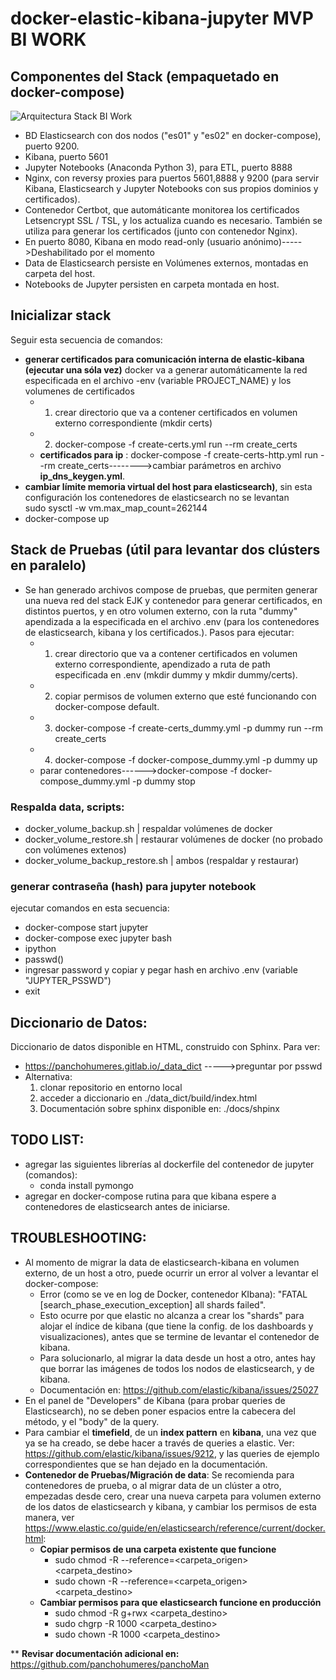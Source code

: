 # docker-elastic-kibana-jupyter MVP BI WORK

## Componentes del Stack (empaquetado en docker-compose)

![Arquitectura Stack BI Work](Arquitectura_.png)


* BD Elasticsearch con dos nodos ("es01" y "es02" en docker-compose), puerto 9200.
* Kibana, puerto 5601
* Jupyter Notebooks (Anaconda Python 3), para ETL, puerto 8888
* Nginx, con reversy proxies para puertos 5601,8888 y 9200 (para servir Kibana, Elasticsearch y Jupyter Notebooks con sus propios dominios y certificados).
* Contenedor Certbot, que automáticante monitorea los certificados Letsencrypt SSL / TSL, y los actualiza cuando es necesario. También se utiliza para generar los certificados (junto con contenedor Nginx).
* En puerto 8080, Kibana en modo read-only (usuario anónimo)----->Deshabilitado por el momento
* Data de Elasticsearch persiste en Volúmenes externos, montadas en carpeta del host.
* Notebooks de Jupyter persisten en carpeta montada en host.

## Inicializar stack
Seguir esta secuencia de comandos:
* **generar certificados para comunicación interna de elastic-kibana (ejecutar una sóla vez)** docker va a generar automáticamente la red especificada en el archivo -env (variable PROJECT_NAME) y los volumenes de certificados<br/>
	* 1. crear directorio que va a contener certificados en volumen externo correspondiente (mkdir certs)
	* 2. docker-compose -f create-certs.yml run --rm create_certs
	* **certificados para ip** : docker-compose -f create-certs-http.yml run --rm create_certs-------->cambiar parámetros en archivo **ip_dns_keygen.yml**.
* **cambiar límite memoria virtual del host para elasticsearch)**, sin esta configuración los contenedores de elasticsearch no se levantan<br/>
sudo sysctl -w vm.max_map_count=262144
* docker-compose up

## Stack de Pruebas (útil para levantar dos clústers en paralelo)
* Se han generado archivos compose de pruebas, que permiten generar una nueva red del stack EJK y contenedor para generar certificados, en distintos puertos, y en otro volumen externo, con la ruta "dummy" apendizada a la especificada en el archivo .env (para los contenedores de elasticsearch, kibana y los certificados.). Pasos para ejecutar:
	* 1. crear directorio que va a contener certificados en volumen externo correspondiente, apendizado a ruta de path especificada en .env (mkdir dummy y mkdir dummy/certs).
	* 2. copiar permisos de volumen externo que esté funcionando con docker-compose default.
	* 3. docker-compose -f create-certs_dummy.yml -p dummy run --rm create_certs
	* 4. docker-compose -f docker-compose_dummy.yml -p dummy up
	* parar contenedores------>docker-compose -f docker-compose_dummy.yml -p dummy stop

### Respalda data, scripts:
* docker_volume_backup.sh | respaldar volúmenes de docker
* docker_volume_restore.sh | restaurar volúmenes de docker (no probado con volúmenes extenos)
* docker_volume_backup_restore.sh | ambos (respaldar y restaurar)

### generar contraseña (hash) para jupyter notebook
ejecutar comandos en esta secuencia:
* docker-compose start jupyter
* docker-compose exec jupyter bash
* ipython
* passwd()
* ingresar password y copiar y pegar hash en archivo .env (variable "JUPYTER_PSSWD")
* exit

## Diccionario de Datos:
Diccionario de datos disponible en HTML, construido con Sphinx. Para ver:
* https://panchohumeres.gitlab.io/_data_dict ----->preguntar por psswd
* Alternativa:
	1. clonar repositorio en entorno local
	2. acceder a diccionario en ./data_dict/build/index.html
	3. Documentación sobre sphinx disponible en: ./docs/shpinx

## TODO LIST:
* agregar las siguientes librerías al dockerfile del contenedor de jupyter (comandos):
    * conda install pymongo
* agregar en docker-compose rutina para que kibana espere a contenedores de elasticsearch antes de iniciarse.

## TROUBLESHOOTING:
* Al momento de migrar la data de elasticsearch-kibana en volumen externo, de un host a otro, puede ocurrir un error al volver a levantar el docker-compose:
	* Error (como se ve en log de Docker, contenedor KIbana): "FATAL [search_phase_execution_exception] all shards failed".
	* Esto ocurre por que elastic no alcanza a crear los "shards" para alojar el índice de kibana (que tiene la config. de los dashboards y visualizaciones), antes que se termine de levantar el contenedor de kibana.
	* Para solucionarlo, al migrar la data desde un host a otro, antes hay que borrar las imágenes de todos los nodos de elasticsearch, y de kibana.
	* Documentación en: https://github.com/elastic/kibana/issues/25027
* En el panel de "Developers" de Kibana (para probar queries de Elasticsearch), no se deben poner espacios entre la cabecera del método, y el "body" de la query.
* Para cambiar el **timefield**, de un **index pattern** en **kibana**, una vez que ya se ha creado, se debe hacer a través de queries a elastic. Ver: https://github.com/elastic/kibana/issues/9212, y las queries de ejemplo correspondientes que se han dejado en la documentación.
* **Contenedor de Pruebas/Migración de data**: Se recomienda para contenedores de prueba, o al migrar data de un clúster a otro, empezadas desde cero, crear una nueva carpeta para volumen externo de los datos de elasticsearch y kibana, y cambiar los permisos de esta manera, ver https://www.elastic.co/guide/en/elasticsearch/reference/current/docker.html:
	* **Copiar permisos de una carpeta existente que funcione**
		* sudo chmod -R --reference=<carpeta_origen> <carpeta_destino>
		* sudo chown -R --reference=<carpeta_origen> <carpeta_destino>
	* **Cambiar permisos para que elasticsearch funcione en producción**
		* sudo chmod -R g+rwx <carpeta_destino>
		* sudo chgrp -R 1000 <carpeta_destino>
		* sudo chown -R 1000 <carpeta_destino>

** **Revisar documentación adicional en:**
https://github.com/panchohumeres/panchoMan
